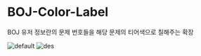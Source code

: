# BOJ-Color-Label

BOJ 유저 정보란의 문제 번호들을 해당 문제의 티어색으로 칠해주는 확장

![default](https://cdn.discordapp.com/attachments/750756917869150242/861564443439005696/2021-07-05_8.09.26.png)
![des](https://cdn.discordapp.com/attachments/750756917869150242/861564514385657856/2021-07-05_8.09.44.png)
